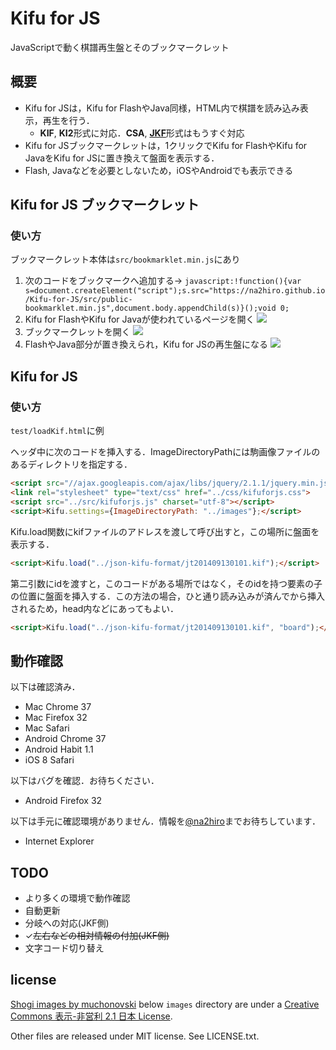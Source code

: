 # Kifu for JS
JavaScriptで動く棋譜再生盤とそのブックマークレット
## 概要
* Kifu for JSは，Kifu for FlashやJava同様，HTML内で棋譜を読み込み表示，再生を行う．
	* **KIF**, **KI2**形式に対応．**CSA**, [**JKF**](https://github.com/na2hiro/json-kifu-format)形式はもうすぐ対応
* Kifu for JSブックマークレットは，1クリックでKifu for FlashやKifu for JavaをKifu for JSに置き換えて盤面を表示する．	
* Flash, Javaなどを必要としないため，iOSやAndroidでも表示できる

## Kifu for JS ブックマークレット
### 使い方
ブックマークレット本体は`src/bookmarklet.min.js`にあり

1. 次のコードをブックマークへ追加する→
`javascript:!function(){var s=document.createElement("script");s.src="https://na2hiro.github.io/Kifu-for-JS/src/public-bookmarklet.min.js",document.body.appendChild(s)}();void 0;`
2. Kifu for FlashやKifu for Javaが使われているページを開く
![](https://na2hiro.github.io/Kifu-for-JS/readme-ss/1.png)
3. ブックマークレットを開く
![](https://na2hiro.github.io/Kifu-for-JS/readme-ss/2.png)
4. FlashやJava部分が置き換えられ，Kifu for JSの再生盤になる
![](https://na2hiro.github.io/Kifu-for-JS/readme-ss/3.png)

## Kifu for JS
### 使い方
`test/loadKif.html`に例

ヘッダ中に次のコードを挿入する．ImageDirectoryPathには駒画像ファイルのあるディレクトリを指定する．

```html
<script src="//ajax.googleapis.com/ajax/libs/jquery/2.1.1/jquery.min.js"></script>
<link rel="stylesheet" type="text/css" href="../css/kifuforjs.css">
<script src="../src/kifuforjs.js" charset="utf-8"></script>
<script>Kifu.settings={ImageDirectoryPath: "../images"};</script>
```

Kifu.load関数にkifファイルのアドレスを渡して呼び出すと，この場所に盤面を表示する．

```html
<script>Kifu.load("../json-kifu-format/jt201409130101.kif");</script>
```

第二引数にidを渡すと，このコードがある場所ではなく，そのidを持つ要素の子の位置に盤面を挿入する．この方法の場合，ひと通り読み込みが済んでから挿入されるため，head内などにあってもよい．

```html
<script>Kifu.load("../json-kifu-format/jt201409130101.kif", "board");</script>
```

## 動作確認
以下は確認済み．

* Mac Chrome 37
* Mac Firefox 32
* Mac Safari
* Android Chrome 37
* Android Habit 1.1
* iOS 8 Safari

以下はバグを確認．お待ちください．

* Android Firefox 32

以下は手元に確認環境がありません．情報を[@na2hiro](https://twitter.com)までお待ちしています．

* Internet Explorer

## TODO
* より多くの環境で動作確認
* 自動更新
* 分岐への対応(JKF側)
* ✓<s>左右などの相対情報の付加(JKF側)</s>
* 文字コード切り替え

## license
[Shogi images by muchonovski](http://mucho.girly.jp/bona/) below `images` directory are under a [Creative Commons 表示-非営利 2.1 日本 License](http://creativecommons.org/licenses/by-nc/2.1/jp/).

Other files are released under MIT license. See LICENSE.txt.
